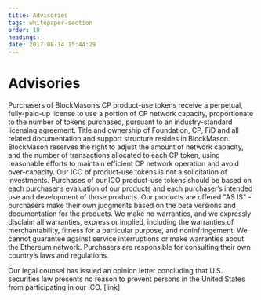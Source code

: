 ```yaml
---
title: Advisories
tags: whitepaper-section
order: 18
headings:
date: 2017-08-14 15:44:29
---
```



# Advisories

Purchasers of BlockMason’s CP product-use tokens receive a perpetual, fully-paid-up license to use a portion of CP network capacity, proportionate to the number of tokens purchased, pursuant to an industry-standard licensing agreement.  Title and ownership of Foundation, CP, FiD and all related documentation and support structure resides in BlockMason.  BlockMason reserves the right to adjust the amount of network capacity, and the number of transactions allocated to each CP token, using reasonable efforts to maintain efficient CP network operation and avoid over-capacity.  Our ICO of product-use tokens is not a solicitation of investments.  Purchases of our ICO product-use tokens should be based on each purchaser’s evaluation of our products and each purchaser’s intended use and development of those products.  Our products are offered "AS IS" - purchasers make their own judgments based on the beta versions and documentation for the products.  We make no warranties, and we expressly disclaim all warranties, express or implied, including the warranties of merchantability, fitness for a particular purpose, and noninfringement. We cannot guarantee against service interruptions or make warranties about the Ethereum network.  Purchasers are responsible for consulting their own country’s laws and regulations.

Our legal counsel has issued an opinion letter concluding that U.S. securities law presents no reason to prevent persons in the United States from participating in our ICO.  [link]
